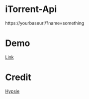 # iTorrent-Api
https://yourbaseurl/?name=something

# Demo
[Link](https://itor.api-zero.workers.dev/?name=pirates%20of%20the%20caribbean)

# Credit
[Hypsie](https://github.com/Hypsie)
